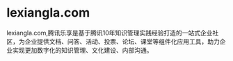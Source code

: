 # lexiangla.com
lexiangla.com,腾讯乐享是基于腾讯10年知识管理实践经验打造的一站式企业社区，为企业提供文档、问答、活动、投票、论坛、课堂等组件化应用工具，助力企业实现更加数字化的知识管理、文化建设、内部沟通。

